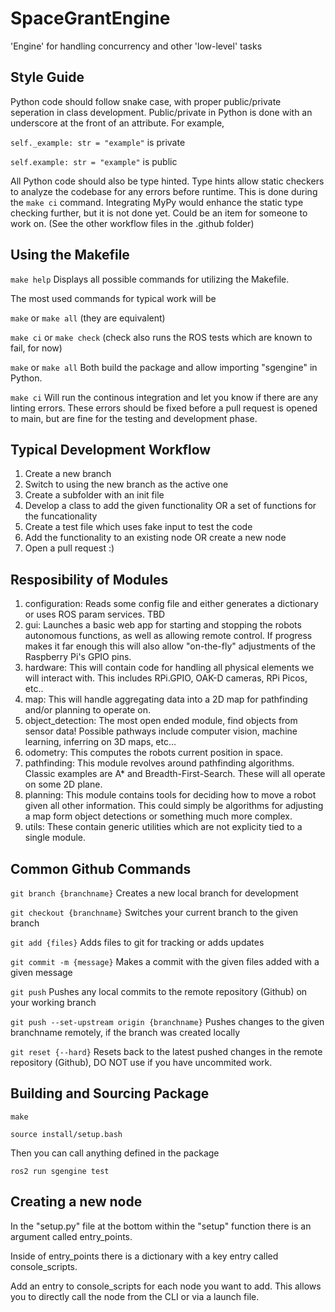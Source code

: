 # SpaceGrantEngine
'Engine' for handling concurrency and other 'low-level' tasks 

## Style Guide
Python code should follow snake case, with proper public/private seperation in class development.
Public/private in Python is done with an underscore at the front of an attribute. For example,

`self._example: str = "example"` is private

`self.example: str = "example"` is public

All Python code should also be type hinted. Type hints allow static checkers to analyze the 
codebase for any errors before runtime. This is done during the `make ci` command. Integrating
MyPy would enhance the static type checking further, but it is not done yet. Could be an item 
for someone to work on. (See the other workflow files in the .github folder)

## Using the Makefile
`make help` Displays all possible commands for utilizing the Makefile.

The most used commands for typical work will be 

`make` or `make all` (they are equivalent)

`make ci` or `make check` (check also runs the ROS tests which are known to fail, for now)

`make` or `make all` Both build the package and allow importing "sgengine" in Python.

`make ci` Will run the continous integration and let you know if there are any linting errors.
These errors should be fixed before a pull request is opened to main, but are fine for the 
testing and development phase.

## Typical Development Workflow
1. Create a new branch
2. Switch to using the new branch as the active one
3. Create a subfolder with an init file
4. Develop a class to add the given functionality OR a set of functions for the funcationality
5. Create a test file which uses fake input to test the code
6. Add the functionality to an existing node OR create a new node
7. Open a pull request :)

## Resposibility of Modules
1. configuration: Reads some config file and either generates a dictionary or uses ROS param services. TBD
2. gui: Launches a basic web app for starting and stopping the robots autonomous functions, as well as allowing remote control. If progress makes it far enough this will also allow "on-the-fly" adjustments of the Raspberry Pi's GPIO pins. 
3. hardware: This will contain code for handling all physical elements we will interact with. This includes RPi.GPIO, OAK-D cameras, RPi Picos, etc..
4. map: This will handle aggregating data into a 2D map for pathfinding and/or planning to operate on.
5. object_detection: The most open ended module, find objects from sensor data! Possible pathways include computer vision, machine learning, inferring on 3D maps, etc...
6. odometry: This computes the robots current position in space.
7. pathfinding: This module revolves around pathfinding algorithms. Classic examples are A* and Breadth-First-Search. These will all operate on some 2D plane.
8. planning: This module contains tools for deciding how to move a robot given all other information. This could simply be algorithms for adjusting a map form object detections or something much more complex.
9. utils: These contain generic utilities which are not explicity tied to a single module.

## Common Github Commands
`git branch {branchname}` Creates a new local branch for development

`git checkout {branchname}` Switches your current branch to the given branch

`git add {files}` Adds files to git for tracking or adds updates

`git commit -m {message}` Makes a commit with the given files added with a given message

`git push` Pushes any local commits to the remote repository (Github) on your working branch

`git push --set-upstream origin {branchname}` Pushes changes to the given branchname remotely, if the branch was created locally

`git reset {--hard}` Resets back to the latest pushed changes in the remote repository (Github), DO NOT use if you have uncommited work.


## Building and Sourcing Package

`make`

`source install/setup.bash`

Then you can call anything defined in the package

`ros2 run sgengine test`

## Creating a new node

In the "setup.py" file at the bottom within the "setup" function there is an argument called entry_points. 

Inside of entry_points there is a dictionary with a key entry called console_scripts. 

Add an entry to console_scripts for each node you want to add. This allows you to directly call the node 
from the CLI or via a launch file. 
